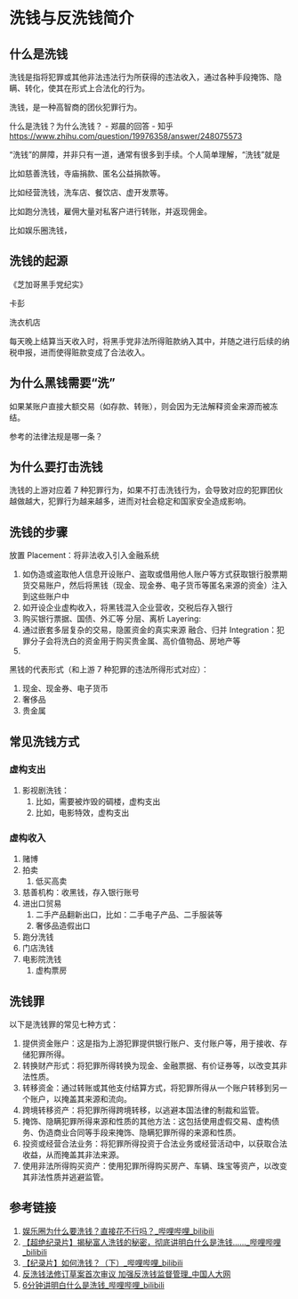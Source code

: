 # 洗钱与反洗钱简介


## 什么是洗钱

洗钱是指将犯罪或其他非法违法行为所获得的违法收入，通过各种手段掩饰、隐瞒、转化，使其在形式上合法化的行为。

洗钱，是一种高智商的团伙犯罪行为。

什么是洗钱？为什么洗钱？ - 郑晨的回答 - 知乎
https://www.zhihu.com/question/19976358/answer/248075573

“洗钱”的屏障，并非只有一道，通常有很多到手续。个人简单理解，“洗钱”就是

比如慈善洗钱，寺庙捐款、匿名公益捐款等。

比如经营洗钱，洗车店、餐饮店、虚开发票等。

比如跑分洗钱，雇佣大量对私客户进行转账，并返现佣金。

比如娱乐圈洗钱，

## 洗钱的起源

《芝加哥黑手党纪实》

卡彭

洗衣机店

每天晚上结算当天收入时，将黑手党非法所得赃款纳入其中，并随之进行后续的纳税申报，进而使得赃款变成了合法收入。

## 为什么黑钱需要“洗”

如果某账户直接大额交易（如存款、转账），则会因为无法解释资金来源而被冻结。

参考的法律法规是哪一条？

## 为什么要打击洗钱

洗钱的上游对应着 7 种犯罪行为，如果不打击洗钱行为，会导致对应的犯罪团伙越做越大，犯罪行为越来越多，进而对社会稳定和国家安全造成影响。

## 洗钱的步骤

放置 Placement：将非法收入引入金融系统
1. 如伪造或盗取他人信息开设账户、盗取或借用他人账户等方式获取银行股票期货交易账户，然后将黑钱（现金、现金券、电子货币等匿名来源的资金）注入到这些账户中
2. 如开设企业虚构收入，将黑钱混入企业营收，交税后存入银行
3. 购买银行票据、国债、外汇等
分层、离析 Layering:
1. 通过嵌套多层复杂的交易，隐匿资金的真实来源
融合、归并 Integration：犯罪分子会将洗白的资金用于购买贵金属、高价值物品、房地产等
1. 

黑钱的代表形式（和上游 7 种犯罪的违法所得形式对应）：
1. 现金、现金券、电子货币
2. 奢侈品
3. 贵金属

## 常见洗钱方式


### 虚构支出

1. 影视剧洗钱：
	1. 比如，需要被炸毁的碉楼，虚构支出
	2. 比如，电影特效，虚构支出

### 虚构收入

1. 赌博
2. 拍卖
	1. 低买高卖
3. 慈善机构：收黑钱，存入银行账号
4. 进出口贸易
	1. 二手产品翻新出口，比如：二手电子产品、二手服装等
	2. 奢侈品造假出口
5. 跑分洗钱
6. 门店洗钱
7. 电影院洗钱
	1. 虚构票房


## 洗钱罪

以下是洗钱罪的常见七种方式：

1. 提供资金账户：这是指为上游犯罪提供银行账户、支付账户等，用于接收、存储犯罪所得。
2. 转换财产形式：将犯罪所得转换为现金、金融票据、有价证券等，以改变其非法性质。
3. 转移资金：通过转账或其他支付结算方式，将犯罪所得从一个账户转移到另一个账户，以掩盖其来源和流向。
4. 跨境转移资产：将犯罪所得跨境转移，以逃避本国法律的制裁和监管。
5. 掩饰、隐瞒犯罪所得来源和性质的其他方法：这包括使用虚假交易、虚构债务、伪造商业合同等手段来掩饰、隐瞒犯罪所得的来源和性质。
6. 投资或经营合法业务：将犯罪所得投资于合法业务或经营活动中，以获取合法收益，从而掩盖其非法来源。
7. 使用非法所得购买资产：使用犯罪所得购买房产、车辆、珠宝等资产，以改变其非法性质并逃避监管。

## 参考链接

1. [娱乐圈为什么要洗钱？直接花不行吗？\_哔哩哔哩\_bilibili](https://www.bilibili.com/video/BV1Zv411T7Zk/)
2. [【超绝纪录片】揭秘富人洗钱的秘密，彻底讲明白什么是洗钱……\_哔哩哔哩\_bilibili](https://www.bilibili.com/video/BV1QP4y1i77m/?vd_source=31f9517734e43a6c180d5d1d56a5e162)
3. [【纪录片】如何洗钱？（下）\_哔哩哔哩\_bilibili](https://www.bilibili.com/video/BV1QP4y1i77m/?p=2)
4. [反洗钱法修订草案首次审议 加强反洗钱监督管理\_中国人大网](http://www.npc.gov.cn/npc/c2/c30834/202404/t20240425_436757.html)
5. [6分钟讲明白什么是洗钱\_哔哩哔哩\_bilibili](https://www.bilibili.com/video/BV1M34y1C71Z/)